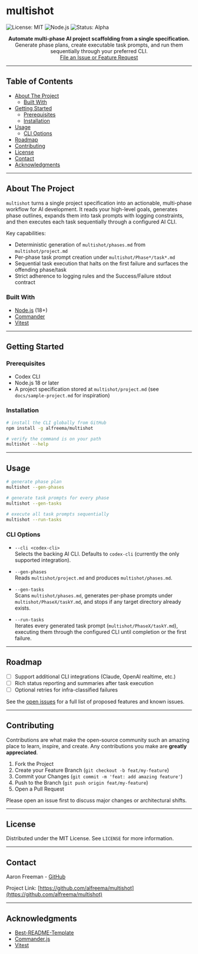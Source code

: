 # multishot

![License: MIT](https://img.shields.io/badge/License-MIT-yellow.svg) ![Node.js](https://img.shields.io/badge/Node.js-18%2B-brightgreen) ![Status: Alpha](https://img.shields.io/badge/status-alpha-orange)

<p align="center">
  <strong>Automate multi-phase AI project scaffolding from a single specification.</strong>
  <br />
  Generate phase plans, create executable task prompts, and run them sequentially through your preferred CLI.
  <br />
  <a href="https://github.com/alfreema/multishot/issues">File an Issue or Feature Request</a>
</p>

---

## Table of Contents

- [About The Project](#about-the-project)
  - [Built With](#built-with)
- [Getting Started](#getting-started)
  - [Prerequisites](#prerequisites)
  - [Installation](#installation)
- [Usage](#usage)
  - [CLI Options](#cli-options)
- [Roadmap](#roadmap)
- [Contributing](#contributing)
- [License](#license)
- [Contact](#contact)
- [Acknowledgments](#acknowledgments)

---

## About The Project

`multishot` turns a single project specification into an actionable, multi-phase workflow for AI development. It reads your high-level goals, generates phase outlines, expands them into task prompts with logging constraints, and then executes each task sequentially through a configured AI CLI.

Key capabilities:

- Deterministic generation of `multishot/phases.md` from `multishot/project.md`
- Per-phase task prompt creation under `multishot/Phase*/task*.md`
- Sequential task execution that halts on the first failure and surfaces the offending phase/task
- Strict adherence to logging rules and the Success/Failure stdout contract

### Built With

- [Node.js](https://nodejs.org/) (18+)
- [Commander](https://github.com/tj/commander.js)
- [Vitest](https://vitest.dev/)

---

## Getting Started

### Prerequisites

- Codex CLI
- Node.js 18 or later
- A project specification stored at `multishot/project.md` (see `docs/sample-project.md` for inspiration)

### Installation

```bash
# install the CLI globally from GitHub
npm install -g alfreema/multishot

# verify the command is on your path
multishot --help
```

---

## Usage

```bash
# generate phase plan
multishot --gen-phases

# generate task prompts for every phase
multishot --gen-tasks

# execute all task prompts sequentially
multishot --run-tasks
```

### CLI Options

- `--cli <codex-cli>`  
  Selects the backing AI CLI. Defaults to `codex-cli` (currently the only supported integration).

- `--gen-phases`  
  Reads `multishot/project.md` and produces `multishot/phases.md`.

- `--gen-tasks`  
  Scans `multishot/phases.md`, generates per-phase prompts under `multishot/PhaseX/taskY.md`, and stops if any target directory already exists.

- `--run-tasks`  
  Iterates every generated task prompt (`multishot/PhaseX/taskY.md`), executing them through the configured CLI until completion or the first failure.

---

## Roadmap

- [ ] Support additional CLI integrations (Claude, OpenAI realtime, etc.)
- [ ] Rich status reporting and summaries after task execution
- [ ] Optional retries for infra-classified failures

See the [open issues](https://github.com/alfreema/multishot/issues) for a full list of proposed features and known issues.

---

## Contributing

Contributions are what make the open-source community such an amazing place to learn, inspire, and create. Any contributions you make are **greatly appreciated**.

1. Fork the Project
2. Create your Feature Branch (`git checkout -b feat/my-feature`)
3. Commit your Changes (`git commit -m 'feat: add amazing feature'`)
4. Push to the Branch (`git push origin feat/my-feature`)
5. Open a Pull Request

Please open an issue first to discuss major changes or architectural shifts.

---

## License

Distributed under the MIT License. See `LICENSE` for more information.

---

## Contact

Aaron Freeman - [GitHub](https://github.com/alfreema)

Project Link: [https://github.com/alfreema/multishot](https://github.com/alfreema/multishot)

---

## Acknowledgments

- [Best-README-Template](https://github.com/othneildrew/Best-README-Template)
- [Commander.js](https://github.com/tj/commander.js)
- [Vitest](https://vitest.dev/)

